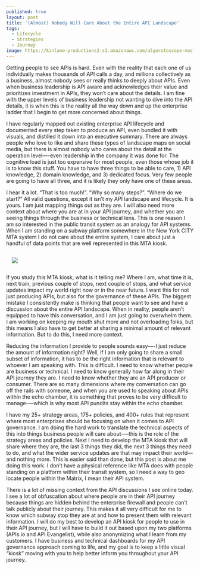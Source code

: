 ```yaml
---
published: true
layout: post
title: '(Almost) Nobody Will Care About the Entire API Landscape'
tags:
  - Lifecycle
  - Strategies
  - Journey
image: https://kinlane-productions2.s3.amazonaws.com/algorotoscope-master/green-circuit-subway-train-110th.jpeg
---
```

Getting people to see APIs is hard. Even with the reality that each one of us individually makes thousands of API calls a day, and millions collectively as a business, almost nobody sees or really thinks to deeply about APIs. Even when business leadership is API aware and acknowledges their value and prioritizes investment in APIs, they won’t care about the details. I am fine with the upper levels of business leadership not wanting to dive into the API details, it is when this is the reality all the way down and up the enterprise ladder that I begin to get more concerned about things.

I have regularly mapped out existing enterprise API lifecycle and documented every step taken to produce an API, even bundled it with visuals, and distilled it down into an executive summary. There are always people who love to like and share these types of landscape maps on social media, but there is almost nobody who cares about the detail at the operation level—-even leadership in the company it was done for. The cognitive load is just too expensive for most people, even those whose job it is to know this stuff. You have to have three things to be able to care, 1) API knowledge, 2) domain knowledge, and 3) dedicated focus. Very few people are going to have all three, and it is likely they only have one of these areas.

I hear it a lot. “That is too much!”. “Why so many steps?”. “Where do we start?” All valid questions, except it isn’t my API landscape and lifecycle. It is yours. I am just mapping things out as they are. I will also need more context about where you are at in your API journey, and whether you are seeing things through the business or technical lens. This is one reason I am so interested in the public transit system as an analogy for API systems. When I am standing on a subway platform somewhere in the New York CITY MTA system I do not care about the entire system, I care about just a handful of data points that are well represented in this MTA kiosk.

<img src="https://kinlane-productions2.s3.amazonaws.com/mta-kiosk-1.jpg" style="padding: 15px;">

If you study this MTA kiosk, what is it telling me? Where I am, what time it is, next train, previous couple of stops, next couple of stops, and what service updates impact my world right now or in the near future. I want this for not just producing APIs, but also for the governance of these APIs. The biggest mistake I consistently make is thinking that people want to see and have a discussion about the entire API landscape. When in reality, people aren’t equipped to have this conversation, and I am just going to overwhelm them. I am working on keeping my mouth shut more and not overloading folks, but this means I also have to get better at sharing a minimal amount of relevant information. But to do this, I need more context.

Reducing the information I provide to people sounds easy—-I just reduce the amount of information right? Well, if I am only going to share a small subset of information, it has to be the right information that is relevant to whoever I am speaking with. This is difficult. I need to know whether people are business or technical. I need to know generally how far along in their API journey they are. I need to know whether they are an API producer or consumer. There are so many dimensions where my conversation can go off the rails with someone, and when you are used to speaking about APIs within the echo chamber, it is something that proves to be very difficult to manage-—which is why most API pundits stay within the echo chamber. 

I have my 25+ strategy areas, 175+ policies, and 400+ rules that represent where most enterprises should be focusing on when it comes to API governance. I am doing the hard work to translate the technical aspects of this into things business people will care about-—this is the role of the strategy areas and policies. Next I need to develop the MTA kiosk that will share where they are, the last 3 things they did, the next 3 things they need to do, and what the wider service updates are that may impact their world—and nothing more. This is easier said than done, but this post is about me doing this work. I don’t have a physical reference like MTA does with people standing on a platform within their transit system, so I need a way to geo locate people within the Matrix, I mean their API system. 

There is a lot of missing context from the API discussions I see online today. I see a lot of obfuscation about where people are in their API journey because things are hidden behind the enterprise firewall and people can’t talk publicly about their journey. This makes it all very difficult for me to know which subway stop they are at and how to present them with relevant information. I will do my best to develop an API kiosk for people to use in their API journey, but I will have to build it out based upon my two platforms (APIs.io and API Evangelist), while also anonymizing what I learn from my customers. I have business and technical dashboards for my API governance approach coming to life, and my goal is to keep a little visual “kiosk” moving with you to help better inform you throughout your API journey.